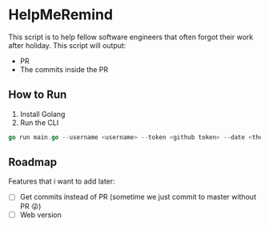 # HelpMeRemind

This script is to help fellow software engineers that often forgot their work after holiday.
This script will output:
- PR
- The commits inside the PR

## How to Run
1. Install Golang
2. Run the CLI
```go
go run main.go --username <username> --token <github token> --date <the date you want to get work history>
```

## Roadmap
Features that i want to add later:
- [ ] Get commits instead of PR (sometime we just commit to master without PR 😜)
- [ ] Web version